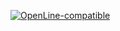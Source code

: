 [![OpenLine-compatible](https://img.shields.io/static/v1?label=OpenLine&message=compatible%20v0.1&color=1f6feb)](https://github.com/terryncew/openline-core)
